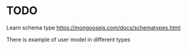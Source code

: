 # TODO
Learn schema type
https://mongoosejs.com/docs/schematypes.html

There is example of user model in different types
